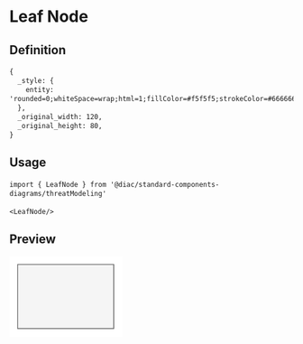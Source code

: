 # Leaf Node

## Definition

```
{
  _style: { 
    entity: 'rounded=0;whiteSpace=wrap;html=1;fillColor=#f5f5f5;strokeColor=#666666;',
  },
  _original_width: 120,
  _original_height: 80,
}
```

## Usage

```
import { LeafNode } from '@diac/standard-components-diagrams/threatModeling'

<LeafNode/>
```

## Preview

<img src="./leaf-node.png" width="200"/>
